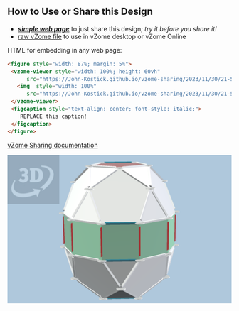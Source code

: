 
## How to Use or Share this Design

 - [***simple web page***](<https://John-Kostick.github.io/vzome-sharing/2023/11/30/21-51-34-J43-Elongated-Pentagonal-Gyrobirotunda-30-gon/>) to just share this design; *try it before you share it!*
 - [raw vZome file](<https://raw.githubusercontent.com/John-Kostick/vzome-sharing/main/2023/11/30/21-51-34-J43-Elongated-Pentagonal-Gyrobirotunda-30-gon/J43-Elongated-Pentagonal-Gyrobirotunda-30-gon.vZome>) to use in vZome desktop or vZome Online
 
 HTML for embedding in any web page:
 ```html
<figure style="width: 87%; margin: 5%">
  <vzome-viewer style="width: 100%; height: 60vh"
       src="https://John-Kostick.github.io/vzome-sharing/2023/11/30/21-51-34-J43-Elongated-Pentagonal-Gyrobirotunda-30-gon/J43-Elongated-Pentagonal-Gyrobirotunda-30-gon.vZome" >
    <img  style="width: 100%"
       src="https://John-Kostick.github.io/vzome-sharing/2023/11/30/21-51-34-J43-Elongated-Pentagonal-Gyrobirotunda-30-gon/J43-Elongated-Pentagonal-Gyrobirotunda-30-gon.png" >
  </vzome-viewer>
  <figcaption style="text-align: center; font-style: italic;">
     REPLACE this caption!
  </figcaption>
</figure>
 ```

[vZome Sharing documentation](https://vzome.github.io/vzome/sharing.html#how-it-works)

![Image](<J43-Elongated-Pentagonal-Gyrobirotunda-30-gon.png>)

